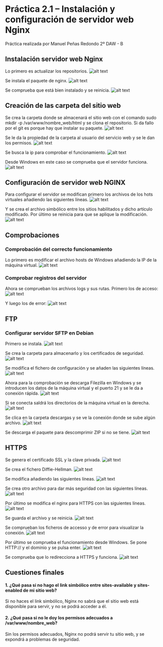 # Práctica 2.1 – Instalación y configuración de servidor web Nginx

Práctica realizada por Manuel Peñas Redondo 2º DAW - B

## Instalación servidor web Nginx
Lo primero es actualizar los repositorios.
![alt text](https://Manuelpr02.github.io/Manuelpr02.github.io/images/image-2.png)

Se instala el paquete de nginx.
![alt text](/Manuelpr02.github.io//images/image-4.png)

Se comprueba que está bien instalado y se reinicia.
![alt text](/Manuelpr02.github.io//images/image-3.png)

## Creación de las carpeta del sitio web
Se crea la carpeta donde se almacenará el sitio web con el comando sudo mkdir -p /var/www/nombre_web/html
y se clona el repositorio. Si da fallo por el git es porque hay que instalar su paquete.
![alt text](/images/image.png)

Se le da la propiedad de la carpeta al usuario del servicio web y se le dan los permisos.
![alt text](/images/image-5.png)

Se busca la ip para comprobar el funcionamiento.
![alt text](/images/image-6.png)

Desde Windows en este caso se comprueba que el servidor funciona.
![alt text](/images/image-8.png)

## Configuración de servidor web NGINX
Para configurar el servidor se modifican primero los archivos de los hots virtuales añadiendo las siguientes líneas.
![alt text](/images/image-9.png)

Y se crea el archivo simbólico entre los sitios habilitados y dicho artículo modificado.
Por último se reinicia para que se aplique la modificación.
![alt text](/images/image-10.png)

## Comprobaciones
### Comprobación del correcto funcionamiento
Lo primero es modificar el archivo hosts de Windows añadiendo la IP de la máquina virtual.
![alt text](/images/image-13.png)

### Comprobar registros del servidor
Ahora se comprueban los archivos logs y sus rutas. Primero los de acceso:
![alt text](/images/image-11.png)

Y luego los de error:
![alt text](/images/image-12.png)

## FTP
### Configurar servidor SFTP en Debian
Primero se instala.
![alt text](/images/image-14.png)

Se crea la carpeta para almacenarlo y los certificados de seguridad.
![alt text](/images/image-15.png)

Se modifica el fichero de configuración y se añaden las siguientes líneas.
![alt text](/images/image-16.png)

Ahora para la comprobación se descarga Filezilla en Windows y se introducen los datos de la máquina virtual y el puerto 21 y se le da a conexión rápida.
![alt text](/images/image-17.png)

Si se conecta saldrá los directorios de la máquina virtual en la derecha.
![alt text](/images/image-18.png)

Se clica en la carpeta descargas y se ve la conexión donde se sube algún archivo.
![alt text](/images/image-19.png)

Se descarga el paquete para descomprimir ZIP si no se tiene.
![alt text](/images/image-20.png)

## HTTPS
Se genera el certificado SSL y la clave privada.
![alt text](/images/image-21.png)

Se crea el fichero Diffie-Hellman.
![alt text](/images/image-22.png)

Se modifica añadiendo las siguientes líneas.
![alt text](/images/image-23.png)

Se crea otro archivo para dar más seguridad con las siguientes líneas.
![alt text](/images/image-24.png)

Por último se modifica el nginx para HTTPS con las siguientes líneas.
![alt text](/images/image-25.png)

Se guarda el archivo y se reinicia.
![alt text](/images/image-26.png)

Se comprueban los ficheros de accesso y de error para visualizar la conexión.
![alt text](/images/image-27.png)

Por último se comprueba el funcionamiento desde Windows. Se pone HTTP:// y el dominio y se pulsa enter.
![alt text](/images/image-28.png)

Se comprueba que lo redirecciona a HTTPS y funciona.
![alt text](/images/image-29.png)

## Cuestiones finales

#### 1. ¿Qué pasa si no hago el link simbólico entre sites-available y sites-enabled de mi sitio web?

Si no haces el link simbólico, Nginx no sabrá que el sitio web está disponible para servir, y no se podrá acceder a él.

#### 2. ¿Qué pasa si no le doy los permisos adecuados a /var/www/nombre_web?

Sin los permisos adecuados, Nginx no podrá servir tu sitio web, y se expondrá a problemas de seguridad. 
